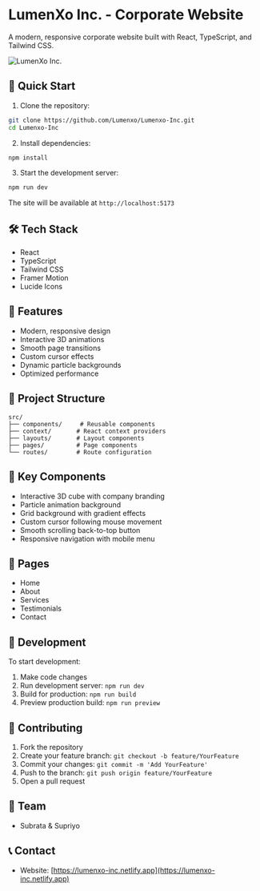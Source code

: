 # LumenXo Inc. - Corporate Website

A modern, responsive corporate website built with React, TypeScript, and Tailwind CSS.

![LumenXo Inc.](https://i.imgur.com/b7gZHxX.png)

## 🚀 Quick Start

1. Clone the repository:
```bash
git clone https://github.com/Lumenxo/Lumenxo-Inc.git
cd Lumenxo-Inc
```

2. Install dependencies:
```bash
npm install
```

3. Start the development server:
```bash
npm run dev
```

The site will be available at `http://localhost:5173`

## 🛠 Tech Stack

- React 
- TypeScript
- Tailwind CSS
- Framer Motion
- Lucide Icons

## 🌟 Features

- Modern, responsive design
- Interactive 3D animations
- Smooth page transitions
- Custom cursor effects
- Dynamic particle backgrounds
- Optimized performance


## 📁 Project Structure

```
src/
├── components/     # Reusable components
├── context/       # React context providers
├── layouts/       # Layout components
├── pages/         # Page components
└── routes/        # Route configuration
```

## 🎨 Key Components

- Interactive 3D cube with company branding
- Particle animation background
- Grid background with gradient effects
- Custom cursor following mouse movement
- Smooth scrolling back-to-top button
- Responsive navigation with mobile menu

## 📱 Pages

- Home
- About
- Services
- Testimonials
- Contact

## 🔧 Development

To start development:

1. Make code changes
2. Run development server: `npm run dev`
3. Build for production: `npm run build`
4. Preview production build: `npm run preview`


## 🤝 Contributing

1. Fork the repository
2. Create your feature branch: `git checkout -b feature/YourFeature`
3. Commit your changes: `git commit -m 'Add YourFeature'`
4. Push to the branch: `git push origin feature/YourFeature`
5. Open a pull request


## 👥 Team

- Subrata & Supriyo

## 📞 Contact

- Website: [https://lumenxo-inc.netlify.app](https://lumenxo-inc.netlify.app)
